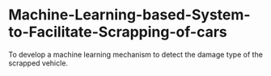 # Machine-Learning-based-System-to-Facilitate-Scrapping-of-cars

To develop a machine learning mechanism to detect the damage type of the scrapped vehicle.
